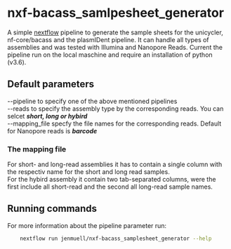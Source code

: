 # nxf-bacass_samlpesheet_generator

A simple [nextflow](https://www.nextflow.io/) pipeline to generate the sample sheets for the unicycler, nf-core/bacass and the plasmIDent pipeline.
It can handle all types of assemblies and was tested with Illumina and Nanopore Reads.
Current the pipeline run on the local maschine and require an installation of python (v3.6). 

## Default parameters
--pipeline          to specify one of the above mentioned pipelines <br>
--reads             to specify the assembly type by the corresponding reads. You can selcet ***short, long or hybird*** <br>
--mapping_file      specfy the file names for the corresponding reads. Default for Nanopore reads is ***barcode***

### The mapping file
For short- and long-read assemblies it has to contain a single column with the respectiv name for the short and long read samples. <br>
For the hybird assembly it contain two tab-separated columns, were the first include all short-read and the second all long-read sample names.

## Running commands
For more information about the pipeline parameter run:
```bash
    nextflow run jenmuell/nxf-bacass_samplesheet_generator --help
```